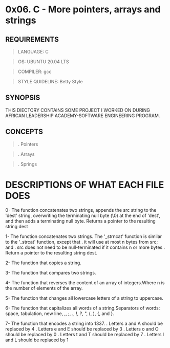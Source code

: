 # 0x06. C - More pointers, arrays and strings 

## REQUIREMENTS

> LANGUAGE: C

> OS: UBUNTU 20.04 LTS

> COMPILER: gcc

> STYLE QUIDELINE: Betty Style

## SYNOPSIS 
THIS DIECTORY CONTAINS SOME PROJECT I WORKED ON DURING AFRICAN LEADERSHIP ACADEMY-SOFTWARE ENGINEERING PROGRAM.

## CONCEPTS
> . Pointers

> . Arrays

> . Springs

# DESCRIPTIONS OF WHAT EACH FILE DOES
0- The function concatenates two strings, appends the src string to the 'dest' string, overwriting the terminating null byte (\0) at the end of 'dest', and then adds a terminating null byte. Returns a pointer to the resulting string dest

1- The function concatenates two strings. The '_strncat' function is similar to the '_strcat' function, except that
 . it will use at most n bytes from src; and
 . src does not need to be null-terminated if it contains n or more bytes
 . Return a pointer to the resulting string dest.

2- The function that copies a string.

3- The function that compares two strings.

4- The function that reverses the content of an array of integers.Where n is the number of elements of the array.

5- The function that changes all lowercase letters of a string to uppercase.

6- The function that capitalizes all words of a string.Separators of words: space, tabulation, new line, ,, ;, ., !, ?, ", (, ), {, and }.

7- The function that encodes a string into 1337.
 . Letters a and A should be replaced by 4
 . Letters e and E should be replaced by 3 
 . Letters o and O should be replaced by 0
 . Letters t and T should be replaced by 7
 . Letters l and L should be replaced by 1
 


